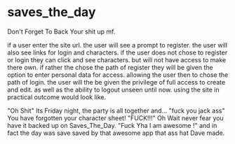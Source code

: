 # saves_the_day
Don't Forget To Back Your shit up mf.


if a user enter the site url. the user will see a prompt to register. the user will also see links for login and characters. if the user does not chose to register or login they can click and see characters. but will not have access to make there own. if rather the chose the path of register they will be given the option to enter personal data for access. allowing the user then to chose the path of login. the user will the be given the privilege of full access to create and edit. as well as the ability to logout unseen until now. using the site in practical outcome would look like.


"Oh Shit" Its Friday night, the party is all together and... "fuck you jack ass" You have forgotten your character sheet! "FUCK!!!" Oh Wait never fear you have it backed up on Saves_The_Day. "Fuck Yha I am awesome !" and in fact the day was save saved by that awesome app that ass hat Dave made.
